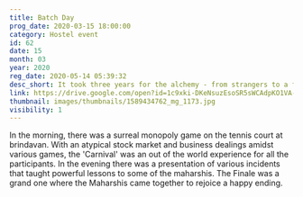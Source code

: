 ```yaml
---
title: Batch Day
prog_date: 2020-03-15 18:00:00
category: Hostel event
id: 62
date: 15
month: 03
year: 2020
reg_date: 2020-05-14 05:39:32
desc_short: It took three years for the alchemy - from strangers to a family. A vow to pursue their purpose- 'one thought, one word, one deed' was a highlight of the Maharshis' batch day. 
link: https://drive.google.com/open?id=1c9xki-DKeNsuzEsoSR5sWCAdpKO1VA-n
thumbnail: images/thumbnails/1589434762_mg_1173.jpg
visibility: 1
---
```


In the morning, there was a surreal monopoly game on the tennis court at brindavan. With an atypical stock market and business dealings amidst various games, the 'Carnival' was an out of the world experience for all the participants. In the evening there was a presentation of various incidents that taught powerful lessons to some of the maharshis. The Finale was a grand one where the Maharshis came together to rejoice a happy ending. 
